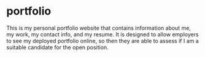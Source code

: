 # portfolio
This is my personal portfolio website that contains information about me, my work, my contact info, and my resume. It is designed to allow employers to see my deployed portfolio online, so then they are able to assess if I am a suitable candidate for the open position.


